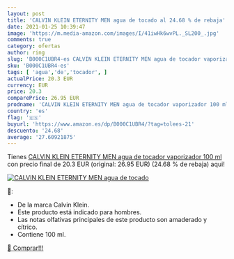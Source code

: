 ```yaml
---
layout: post
title: 'CALVIN KLEIN ETERNITY MEN agua de tocado al 24.68 % de rebaja'
date: 2021-01-25 10:39:47
image: 'https://m.media-amazon.com/images/I/41iwHk6wvPL._SL200_.jpg'
comments: true
category: ofertas
author: ring
slug: 'B000C1UBR4-es CALVIN KLEIN ETERNITY MEN agua de tocador vaporizador 100 ml'
sku: 'B000C1UBR4-es'
tags: [ 'agua','de','tocador', ]
actualPrice: 20.3 EUR
currency: EUR
price: 20.3
comparePrice: 26.95 EUR
prodname: 'CALVIN KLEIN ETERNITY MEN agua de tocador vaporizador 100 ml'
country: 'es'
flag: '🇪🇸'
buyurl: 'https://www.amazon.es/dp/B000C1UBR4/?tag=tolees-21'
descuento: '24.68'
average: '27.60921875'
---
```


Tienes [CALVIN KLEIN ETERNITY MEN agua de tocador vaporizador 100 ml](https://www.amazon.es/dp/B000C1UBR4/?tag=tolees-21) con precio final de  20.3 EUR (original: 26.95 EUR) (24.68 %  de rebaja) aqui!

[![CALVIN KLEIN ETERNITY MEN agua de tocado](https://m.media-amazon.com/images/I/41iwHk6wvPL._SL200_.jpg)](https://www.amazon.es/dp/B000C1UBR4/?tag=tolees-21)

🔎:

- De la marca Calvin Klein.
- Este producto está indicado para hombres.
- Las notas olfativas principales de este producto son amaderado y cítrico.
- Contiene 100 ml.

[🛒 Comprar!!!](https://www.amazon.es/dp/B000C1UBR4/?tag=tolees-21)
